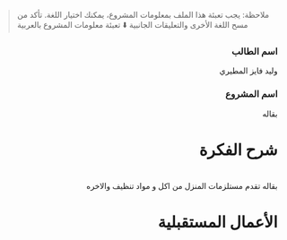 > ملاحظة: يجب تعبئة هذا الملف بمعلومات المشروع، يمكنك اختيار اللغة. تأكد من مسح اللغة الأخرى والتعليقات الجانبية
> ⬇️ تعبئة معلومات المشروع بالعربية  
<div dir="rtl">

### اسم الطالب
وليد فايز المطيري

### اسم المشروع
بقاله 

# شرح الفكرة
#
بقاله تقدم مستلزمات المنزل من اكل و مواد تنظيف والاخره 

# الأعمال المستقبلية


</div>




